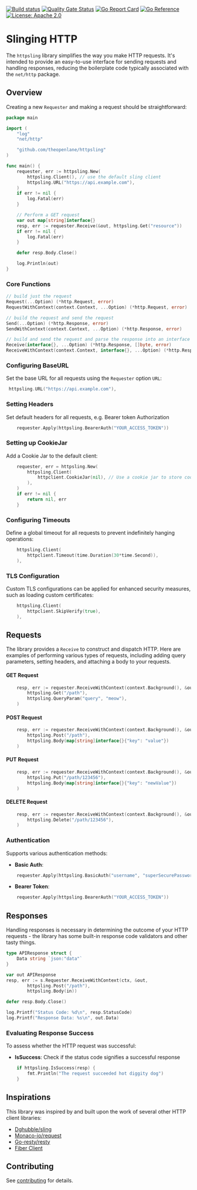 [![Build status](https://badge.buildkite.com/f74a461120ffcadbf7796d5aac8ae8c03a1cbcfda142220074.svg)](https://buildkite.com/theopenlane/httpsling)
[![Quality Gate Status](https://sonarcloud.io/api/project_badges/measure?project=theopenlane_httpsling&metric=alert_status)](https://sonarcloud.io/summary/new_code?id=theopenlane_httpsling)
[![Go Report Card](https://goreportcard.com/badge/github.com/theopenlane/httpsling)](https://goreportcard.com/report/github.com/theopenlane/httpsling)
[![Go Reference](https://pkg.go.dev/badge/github.com/theopenlane/httpsling.svg)](https://pkg.go.dev/github.com/theopenlane/httpsling)
[![License: Apache 2.0](https://img.shields.io/badge/License-Apache2.0-brightgreen.svg)](https://opensource.org/licenses/Apache-2.0)


# Slinging HTTP

The `httpsling` library simplifies the way you make HTTP requests. It's intended to provide an easy-to-use interface for sending requests and handling responses, reducing the boilerplate code typically associated with the `net/http` package.

## Overview

Creating a new `Requester` and making a request should be straightforward:

```go
package main

import (
	"log"
	"net/http"

	"github.com/theopenlane/httpsling"
)

func main() {
	requester, err := httpsling.New(
		httpsling.Client(), // use the default sling client
		httpsling.URL("https://api.example.com"),
	)
	if err != nil {
		log.Fatal(err)
	}

	// Perform a GET request
	var out map[string]interface{}
	resp, err := requester.Receive(&out, httpsling.Get("resource"))
	if err != nil {
		log.Fatal(err)
	}

	defer resp.Body.Close()

	log.Println(out)
}
```

### Core Functions

```go
// build just the request
Request(...Option) (*http.Request, error)
RequestWithContext(context.Context, ...Option) (*http.Request, error)

// build the request and send the request
Send(...Option) (*http.Response, error)
SendWithContext(context.Context, ...Option) (*http.Response, error)

// build and send the request and parse the response into an interface
Receive(interface{}, ...Option) (*http.Response, []byte, error)
ReceiveWithContext(context.Context, interface{}, ...Option) (*http.Response, error)
```

### Configuring BaseURL

Set the base URL for all requests using the `Requester` option `URL`:

```go
 httpsling.URL("https://api.example.com"),
```

### Setting Headers

Set default headers for all requests, e.g. Bearer token Authorization

```go
    requester.Apply(httpsling.BearerAuth("YOUR_ACCESS_TOKEN"))
```

### Setting up CookieJar

Add a Cookie Jar to the default client:

```go
    requester, err = httpsling.New(
        httpsling.Client(
            httpclient.CookieJar(nil), // Use a cookie jar to store cookies
        ),
    )
    if err != nil {
        return nil, err
    }
```

### Configuring Timeouts

Define a global timeout for all requests to prevent indefinitely hanging operations:

```go
    httpsling.Client(
        httpclient.Timeout(time.Duration(30*time.Second)),
    ),
```

### TLS Configuration

Custom TLS configurations can be applied for enhanced security measures, such as loading custom certificates:

```go
    httpsling.Client(
        httpclient.SkipVerify(true),
    ),
```

## Requests

The library provides a `Receive` to construct and dispatch HTTP. Here are examples of performing various types of requests, including adding query parameters, setting headers, and attaching a body to your requests.

#### GET Request

```go
    resp, err := requester.ReceiveWithContext(context.Background(), &out,
        httpsling.Get("/path"),
        httpsling.QueryParam("query", "meow"),
    )
```

#### POST Request

```go
    resp, err := requester.ReceiveWithContext(context.Background(), &out,
        httpsling.Post("/path"),
        httpsling.Body(map[string]interface{}{"key": "value"})
    )
```

#### PUT Request

```go
    resp, err := requester.ReceiveWithContext(context.Background(), &out,
        httpsling.Put("/path/123456"),
        httpsling.Body(map[string]interface{}{"key": "newValue"})
    )
```

#### DELETE Request

```go
    resp, err := requester.ReceiveWithContext(context.Background(), &out,
        httpsling.Delete("/path/123456"),
    )
```

### Authentication

Supports various authentication methods:

- **Basic Auth**:

```go
    requester.Apply(httpsling.BasicAuth("username", "superSecurePassword!"))
```

- **Bearer Token**:

```go
    requester.Apply(httpsling.BearerAuth("YOUR_ACCESS_TOKEN"))
```

## Responses

Handling responses is necessary in determining the outcome of your HTTP requests - the library has some built-in response code validators and other tasty things.

```go
type APIResponse struct {
    Data string `json:"data"`
}

var out APIResponse
resp, err := s.Requester.ReceiveWithContext(ctx, &out,
		httpsling.Post("/path"),
		httpsling.Body(in))

defer resp.Body.Close()

log.Printf("Status Code: %d\n", resp.StatusCode)
log.Printf("Response Data: %s\n", out.Data)
```

### Evaluating Response Success

To assess whether the HTTP request was successful:

- **IsSuccess**: Check if the status code signifies a successful response

```go
    if httpsling.IsSuccess(resp) {
        fmt.Println("The request succeeded hot diggity dog")
    }
```

## Inspirations

This library was inspired by and built upon the work of several other HTTP client libraries:

- [Dghubble/sling](https://github.com/dghubble/sling)
- [Monaco-io/request](https://github.com/monaco-io/request)
- [Go-resty/resty](https://github.com/go-resty/resty)
- [Fiber Client](https://github.com/gofiber/fiber)

## Contributing

See [contributing](.github/CONTRIBUTING.md) for details.